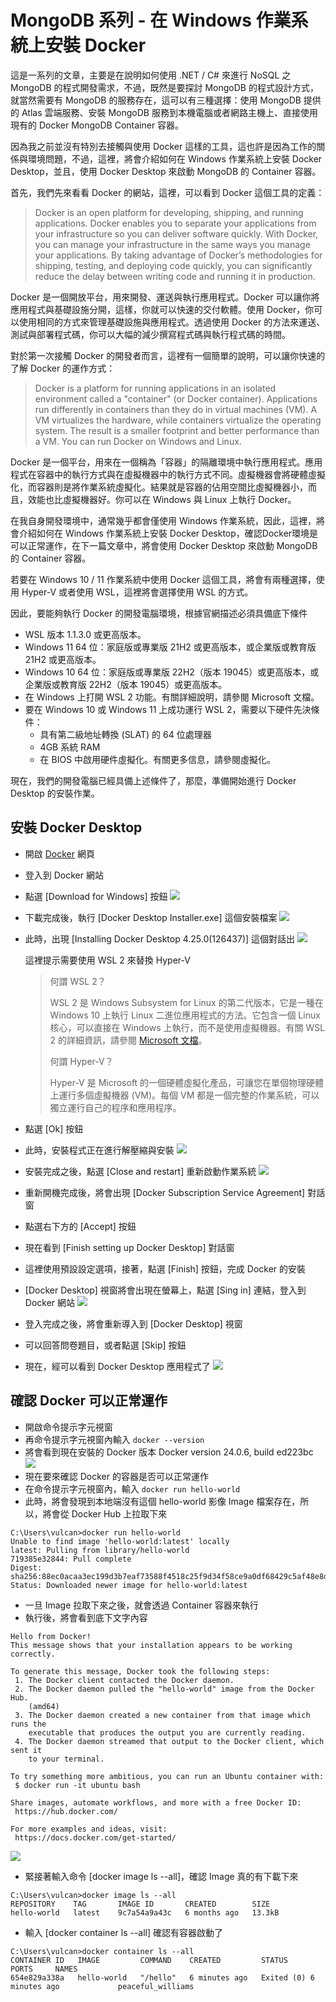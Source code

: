 # MongoDB 系列 - 在 Windows 作業系統上安裝 Docker

這是一系列的文章，主要是在說明如何使用 .NET / C# 來進行 NoSQL 之 MongoDB 的程式開發需求，不過，既然是要探討 MongoDB 的程式設計方式，就當然需要有 MongoDB 的服務存在，這可以有三種選擇：使用 MongoDB 提供的 Atlas 雲端服務、安裝 MongoDB 服務到本機電腦或者網路主機上、直接使用現有的 Docker MongoDB Container 容器。

因為我之前並沒有特別去接觸與使用 Docker 這樣的工具，這也許是因為工作的關係與環境問題，不過，這裡，將會介紹如何在 Windows 作業系統上安裝 Docker Desktop，並且，使用 Docker Desktop 來啟動 MongoDB 的 Container 容器。

首先，我們先來看看 Docker 的網站，這裡，可以看到 Docker 這個工具的定義：

> Docker is an open platform for developing, shipping, and running applications. Docker enables you to separate your applications from your infrastructure so you can deliver software quickly. With Docker, you can manage your infrastructure in the same ways you manage your applications. By taking advantage of Docker’s methodologies for shipping, testing, and deploying code quickly, you can significantly reduce the delay between writing code and running it in production.

Docker 是一個開放平台，用來開發、運送與執行應用程式。Docker 可以讓你將應用程式與基礎設施分開，這樣，你就可以快速的交付軟體。使用 Docker，你可以使用相同的方式來管理基礎設施與應用程式。透過使用 Docker 的方法來運送、測試與部署程式碼，你可以大幅的減少撰寫程式碼與執行程式碼的時間。

對於第一次接觸 Docker 的開發者而言，這裡有一個簡單的說明，可以讓你快速的了解 Docker 的運作方式：

> Docker is a platform for running applications in an isolated environment called a "container" (or Docker container). Applications run differently in containers than they do in virtual machines (VM). A VM virtualizes the hardware, while containers virtualize the operating system. The result is a smaller footprint and better performance than a VM. You can run Docker on Windows and Linux.

Docker 是一個平台，用來在一個稱為「容器」的隔離環境中執行應用程式。應用程式在容器中的執行方式與在虛擬機器中的執行方式不同。虛擬機器會將硬體虛擬化，而容器則是將作業系統虛擬化。結果就是容器的佔用空間比虛擬機器小，而且，效能也比虛擬機器好。你可以在 Windows 與 Linux 上執行 Docker。

在我自身開發環境中，通常幾乎都會僅使用 Windows 作業系統，因此，這裡，將會介紹如何在 Windows 作業系統上安裝 Docker Desktop，確認Docker環境是可以正常運作，在下一篇文章中，將會使用 Docker Desktop 來啟動 MongoDB 的 Container 容器。

若要在 Windows 10 / 11 作業系統中使用 Docker 這個工具，將會有兩種選擇，使用 Hyper-V 或者使用 WSL，這裡將會選擇使用 WSL 的方式。

因此，要能夠執行 Docker 的開發電腦環境，根據官網描述必須具備底下條件

* WSL 版本 1.1.3.0 或更高版本。
* Windows 11 64 位：家庭版或專業版 21H2 或更高版本，或企業版或教育版 21H2 或更高版本。
* Windows 10 64 位：家庭版或專業版 22H2（版本 19045）或更高版本，或企業版或教育版 22H2（版本 19045）或更高版本。
* 在 Windows 上打開 WSL 2 功能。有關詳細說明，請參閱 Microsoft 文檔。
* 要在 Windows 10 或 Windows 11 上成功運行 WSL 2，需要以下硬件先決條件：
  * 具有第二級地址轉換 (SLAT) 的 64 位處理器
  * 4GB 系統 RAM
  * 在 BIOS 中啟用硬件虛擬化。有關更多信息，請參閱虛擬化。

現在，我們的開發電腦已經具備上述條件了，那麼，準備開始進行 Docker Desktop 的安裝作業。

## 安裝 Docker Desktop

* 開啟 [Docker](https://www.docker.com) 網頁 
* 登入到 Docker 網站
* 點選 [Download for Windows] 按鈕
  ![](../Images/X2023-9881.png)
* 下載完成後，執行 [Docker Desktop Installer.exe] 這個安裝檔案
  ![](../Images/X2023-9880.png)
* 此時，出現 [Installing Docker Desktop 4.25.0(126437)] 這個對話出
  ![](../Images/X2023-9879.png)

  這裡提示需要使用 WSL 2 來替換 Hyper-V

  >何謂 WSL 2？
  >
  >WSL 2 是 Windows Subsystem for Linux 的第二代版本，它是一種在 Windows 10 上執行 Linux 二進位應用程式的方法。它包含一個 Linux 核心，可以直接在 Windows 上執行，而不是使用虛擬機器。有關 WSL 2 的詳細資訊，請參閱 [Microsoft 文檔](https://learn.microsoft.com/zh-tw/windows/wsl/about)。
  >
  >
  >何謂 Hyper-V？
  >
  >Hyper-V 是 Microsoft 的一個硬體虛擬化產品，可讓您在單個物理硬體上運行多個虛擬機器 (VM)。每個 VM 都是一個完整的作業系統，可以獨立運行自己的程序和應用程序。
  

* 點選 [Ok] 按鈕
* 此時，安裝程式正在進行解壓縮與安裝
  ![](../Images/X2023-9878.png)
* 安裝完成之後，點選 [Close and restart] 重新啟動作業系統
  ![](../Images/X2023-9877.png)
* 重新開機完成後，將會出現 [Docker Subscription Service Agreement] 對話窗
* 點選右下方的 [Accept] 按鈕
* 現在看到 [Finish setting up Docker Desktop] 對話窗
* 這裡使用預設設定選項，接著，點選 [Finish] 按鈕，完成 Docker 的安裝
* [Docker Desktop] 視窗將會出現在螢幕上，點選 [Sing in] 連結，登入到 Docker 網站
  ![](../Images/X2023-9876.png)
* 登入完成之後，將會重新導入到 [Docker Desktop] 視窗
* 可以回答問卷題目，或者點選 [Skip] 按鈕
* 現在，經可以看到 Docker Desktop 應用程式了
  ![](../Images/X2023-9875.png)

## 確認 Docker 可以正常運作
* 開啟命令提示字元視窗
* 再命令提示字元視窗內輸入 `docker --version`
* 將會看到現在安裝的 Docker 版本 Docker version 24.0.6, build ed223bc
  ![](../Images/X2023-9874.png)
* 現在要來確認 Docker 的容器是否可以正常運作
* 在命令提示字元視窗內，輸入 `docker run hello-world`
* 此時，將會發現到本地端沒有這個 hello-world 影像 Image 檔案存在，所以，將會從 Docker Hub 上拉取下來

```
C:\Users\vulcan>docker run hello-world
Unable to find image 'hello-world:latest' locally
latest: Pulling from library/hello-world
719385e32844: Pull complete
Digest: sha256:88ec0acaa3ec199d3b7eaf73588f4518c25f9d34f58ce9a0df68429c5af48e8d
Status: Downloaded newer image for hello-world:latest
```
* 一旦 Image 拉取下來之後，就會透過 Container 容器來執行
* 執行後，將會看到底下文字內容

```
Hello from Docker!
This message shows that your installation appears to be working correctly.

To generate this message, Docker took the following steps:
 1. The Docker client contacted the Docker daemon.
 2. The Docker daemon pulled the "hello-world" image from the Docker Hub.
    (amd64)
 3. The Docker daemon created a new container from that image which runs the
    executable that produces the output you are currently reading.
 4. The Docker daemon streamed that output to the Docker client, which sent it
    to your terminal.

To try something more ambitious, you can run an Ubuntu container with:
 $ docker run -it ubuntu bash

Share images, automate workflows, and more with a free Docker ID:
 https://hub.docker.com/

For more examples and ideas, visit:
 https://docs.docker.com/get-started/
```

![](../Images/X2023-9873.png)

* 緊接著輸入命令 [docker image ls --all]，確認 Image 真的有下載下來

```
C:\Users\vulcan>docker image ls --all
REPOSITORY    TAG       IMAGE ID       CREATED        SIZE
hello-world   latest    9c7a54a9a43c   6 months ago   13.3kB
```
* 輸入 [docker container ls --all] 確認有容器啟動了

```
C:\Users\vulcan>docker container ls --all
CONTAINER ID   IMAGE         COMMAND    CREATED         STATUS                     PORTS     NAMES
654e829a338a   hello-world   "/hello"   6 minutes ago   Exited (0) 6 minutes ago             peaceful_williams
```

